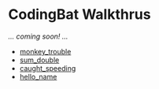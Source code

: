 # CodingBat Walkthrus

_... coming soon! ..._

- [monkey_trouble](http://youtu.be/vsXJeu6nnI0?hd=1)
- [sum_double]()
- [caught_speeding]()
- [hello_name]()
